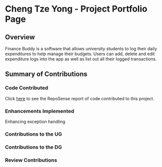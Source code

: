 # Cheng Tze Yong - Project Portfolio Page

## Overview

Finance Buddy is a software that allows university students to log their daily expenditures
to help manage their budgets. Users can add, delete and edit expenditure logs
into the app as well as list out all their logged transactions.

## Summary of Contributions

### Code Contributed

Click [here](https://nus-cs2113-ay2425s1.github.io/tp-dashboard/?search=ctzeyong&breakdown=true)
to see the RepoSense report of code contributed to this project.

### Enhancements Implemented

Enhancing exception handling



### Contributions to the UG

### Contributions to the DG

### Review Contributions